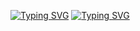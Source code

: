 [![Typing SVG](https://readme-typing-svg.herokuapp.com?color=%15F4EE&lines=Big+purple+kapibara+Sany)](https://git.io/typing-svg)
[![Typing SVG](https://readme-typing-svg.herokuapp.com?color=%1C05B3&lines=100%+python)](https://git.io/typing-svg)




